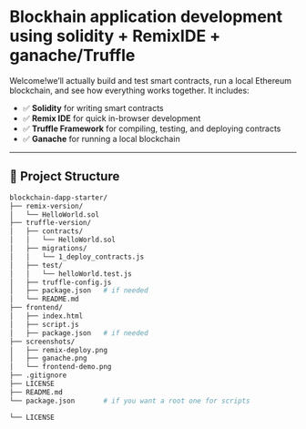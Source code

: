 # Blockhain application development using solidity + RemixIDE + ganache/Truffle

Welcome!we’ll actually build and test smart contracts, run a local Ethereum blockchain, and see how everything works together. It includes:

- ✅ **Solidity** for writing smart contracts  
- ✅ **Remix IDE** for quick in-browser development  
- ✅ **Truffle Framework** for compiling, testing, and deploying contracts  
- ✅ **Ganache** for running a local blockchain  

---

## 📁 Project Structure

```bash
blockchain-dapp-starter/
├── remix-version/
│   └── HelloWorld.sol
├── truffle-version/
│   ├── contracts/
│   │   └── HelloWorld.sol
│   ├── migrations/
│   │   └── 1_deploy_contracts.js
│   ├── test/
│   │   └── helloWorld.test.js
│   ├── truffle-config.js
│   ├── package.json   # if needed
│   └── README.md
├── frontend/
│   ├── index.html
│   ├── script.js
│   ├── package.json   # if needed
├── screenshots/
│   ├── remix-deploy.png
│   ├── ganache.png
│   └── frontend-demo.png
├── .gitignore
├── LICENSE
├── README.md
└── package.json       # if you want a root one for scripts

└── LICENSE
